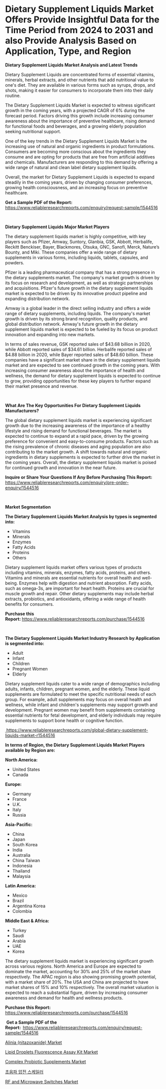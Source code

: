 <p><h1>Dietary Supplement Liquids Market Offers Provide Insightful Data for the Time Period from 2024 to 2031 and also Provide Analysis Based on Application, Type, and Region</h1></p><p><strong>Dietary Supplement Liquids Market Analysis and Latest Trends</strong></p>
<p><p>Dietary Supplement Liquids are concentrated forms of essential vitamins, minerals, herbal extracts, and other nutrients that add nutritional value to one's diet. They are available in various forms such as syrups, drops, and shots, making it easier for consumers to incorporate them into their daily routine.</p><p>The Dietary Supplement Liquids Market is expected to witness significant growth in the coming years, with a projected CAGR of 6% during the forecast period. Factors driving this growth include increasing consumer awareness about the importance of preventive healthcare, rising demand for functional foods and beverages, and a growing elderly population seeking nutritional support.</p><p>One of the key trends in the Dietary Supplement Liquids Market is the increasing use of natural and organic ingredients in product formulations. Consumers are becoming more conscious about the ingredients they consume and are opting for products that are free from artificial additives and chemicals. Manufacturers are responding to this demand by offering a wide range of natural and clean label dietary supplement liquids.</p><p>Overall, the market for Dietary Supplement Liquids is expected to expand steadily in the coming years, driven by changing consumer preferences, growing health consciousness, and an increasing focus on preventive healthcare.</p></p>
<p><strong>Get a Sample PDF of the Report:&nbsp;</strong> <a href="https://www.reliableresearchreports.com/enquiry/request-sample/1544516">https://www.reliableresearchreports.com/enquiry/request-sample/1544516</a></p>
<p>&nbsp;</p>
<p><strong>Dietary Supplement Liquids Major Market Players</strong></p>
<p><p>The dietary supplement liquids market is highly competitive, with key players such as Pfizer, Amway, Suntory, Glanbia, GSK, Abbott, Herbalife, Reckitt Benckiser, Bayer, Blackmores, Otsuka, GNC, Sanofi, Merck, Nature’s Bounty, and Miki. These companies offer a wide range of dietary supplements in various forms, including liquids, tablets, capsules, and powders.</p><p>Pfizer is a leading pharmaceutical company that has a strong presence in the dietary supplements market. The company's market growth is driven by its focus on research and development, as well as strategic partnerships and acquisitions. Pfizer's future growth in the dietary supplement liquids market is expected to be driven by its innovative product pipeline and expanding distribution network.</p><p>Amway is a global leader in the direct selling industry and offers a wide range of dietary supplements, including liquids. The company's market growth is driven by its strong brand recognition, quality products, and global distribution network. Amway's future growth in the dietary supplement liquids market is expected to be fueled by its focus on product innovation and expanding into new markets.</p><p>In terms of sales revenue, GSK reported sales of $43.68 billion in 2020, while Abbott reported sales of $34.61 billion. Herbalife reported sales of $4.88 billion in 2020, while Bayer reported sales of $48.60 billion. These companies have a significant market share in the dietary supplement liquids market and are expected to see continued growth in the coming years. With increasing consumer awareness about the importance of health and wellness, the demand for dietary supplement liquids is expected to continue to grow, providing opportunities for these key players to further expand their market presence and revenue.</p></p>
<p>&nbsp;</p>
<p><strong>What Are The Key Opportunities For Dietary Supplement Liquids Manufacturers?</strong></p>
<p><p>The global dietary supplement liquids market is experiencing significant growth due to the increasing awareness of the importance of a healthy lifestyle and rising demand for functional beverages. The market is expected to continue to expand at a rapid pace, driven by the growing preference for convenient and easy-to-consume products. Factors such as the rising prevalence of chronic diseases and aging population are also contributing to the market growth. A shift towards natural and organic ingredients in dietary supplements is expected to further drive the market in the coming years. Overall, the dietary supplement liquids market is poised for continued growth and innovation in the near future.</p></p>
<p><strong>Inquire or Share Your Questions If Any Before Purchasing This Report:</strong> <a href="https://www.reliableresearchreports.com/enquiry/pre-order-enquiry/1544516">https://www.reliableresearchreports.com/enquiry/pre-order-enquiry/1544516</a></p>
<p>&nbsp;</p>
<p><strong>Market Segmentation</strong></p>
<p><strong>The Dietary Supplement Liquids Market Analysis by types is segmented into:</strong></p>
<p><ul><li>Vitamins</li><li>Minerals</li><li>Enzymes</li><li>Fatty Acids</li><li>Proteins</li><li>Others</li></ul></p>
<p><p>Dietary supplement liquids market offers various types of products including vitamins, minerals, enzymes, fatty acids, proteins, and others. Vitamins and minerals are essential nutrients for overall health and well-being. Enzymes help with digestion and nutrient absorption. Fatty acids, such as omega-3s, are important for heart health. Proteins are crucial for muscle growth and repair. Other dietary supplements may include herbal extracts, probiotics, and antioxidants, offering a wide range of health benefits for consumers.</p></p>
<p><strong>Purchase this Report:&nbsp;</strong><a href="https://www.reliableresearchreports.com/purchase/1544516">https://www.reliableresearchreports.com/purchase/1544516</a></p>
<p>&nbsp;</p>
<p><strong>The Dietary Supplement Liquids Market Industry Research by Application is segmented into:</strong></p>
<p><ul><li>Adult</li><li>Infant</li><li>Children</li><li>Pregnant Women</li><li>Elderly</li></ul></p>
<p><p>Dietary supplement liquids cater to a wide range of demographics including adults, infants, children, pregnant women, and the elderly. These liquid supplements are formulated to meet the specific nutritional needs of each group. For example, adult supplements may focus on overall health and wellness, while infant and children's supplements may support growth and development. Pregnant women may benefit from supplements containing essential nutrients for fetal development, and elderly individuals may require supplements to support bone health or cognitive function.</p></p>
<p><a href="https://www.reliableresearchreports.com/global-dietary-supplement-liquids-market-r1544516">&nbsp;https://www.reliableresearchreports.com/global-dietary-supplement-liquids-market-r1544516</a></p>
<p><strong>In terms of Region, the Dietary Supplement Liquids Market Players available by Region are:</strong></p>
<p>
    <p> <strong> North America: </strong>
        <ul>
            <li>United States</li>
            <li>Canada</li>
        </ul>
        </p> 
    <p> <strong> Europe: </strong>
        <ul>
            <li>Germany</li>
            <li>France</li>
            <li>U.K.</li>
            <li>Italy</li>
            <li>Russia</li>
        </ul>
        </p> 
    <p> <strong> Asia-Pacific: </strong>
        <ul>
            <li>China</li>
            <li>Japan</li>
            <li>South Korea</li>
            <li>India</li>
            <li>Australia</li>
            <li>China Taiwan</li>
            <li>Indonesia</li>
            <li>Thailand</li>
            <li>Malaysia</li>
        </ul>
        </p> 
    <p> <strong> Latin America: </strong>
        <ul>
            <li>Mexico</li>
            <li>Brazil</li>
            <li>Argentina Korea</li>
            <li>Colombia</li>
        </ul>
        </p> 
    <p> <strong> Middle East & Africa: </strong>
        <ul>
            <li>Turkey</li>
            <li>Saudi</li>
            <li>Arabia</li>
            <li>UAE</li>
            <li>Korea</li>
        </ul>
    </p>
    </p>
<p><p>The dietary supplement liquids market is experiencing significant growth across various regions. North America and Europe are expected to dominate the market, accounting for 30% and 25% of the market share respectively. The APAC region is also showing promising growth potential, with a market share of 20%. The USA and China are projected to have market shares of 15% and 10% respectively. The overall market valuation is expected to reach a substantial figure, driven by increasing consumer awareness and demand for health and wellness products.</p></p>
<p><strong>Purchase this Report: </strong><a href="https://www.reliableresearchreports.com/purchase/1544516">https://www.reliableresearchreports.com/purchase/1544516</a></p>
<p>&nbsp;<strong>Get a Sample PDF of the Report:&nbsp;&nbsp;</strong><a href="https://www.reliableresearchreports.com/enquiry/request-sample/1544516">https://www.reliableresearchreports.com/enquiry/request-sample/1544516</a></p>
<p><strong></strong></p>
<p><p><a href="https://www.linkedin.com/pulse/alinia-nitazoxanide-market-size-trends-complete-industry-overview-szs8e">Alinia (nitazoxanide) Market</a></p><p><a href="https://github.com/jodemen/Market-Research-Report-List-2/blob/main/lipid-droplets-fluorescence-assay-kit-market.md">Lipid Droplets Fluorescence Assay Kit Market</a></p><p><a href="https://github.com/Sarissaschmalingtr6fz2739/Market-Research-Report-List-2/blob/main/complex-probiotic-supplements-market.md">Complex Probiotic Supplements Market</a></p><p><a href="https://github.com/wallacBahrtyinger567686/Market-Research-Report-List-1/blob/main/235422557365.md">초음파 압전 스케일러</a></p><p><a href="https://www.linkedin.com/pulse/rf-microwave-switches-market-size-cagr-trends-2024-2030-karmark-1khkf">RF and Microwave Switches Market</a></p></p>